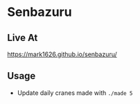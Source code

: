 # Senbazuru

## Live At

https://mark1626.github.io/senbazuru/

## Usage

- Update daily cranes made with `./made 5`
